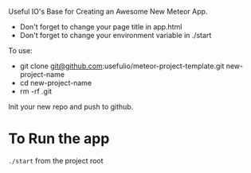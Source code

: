 Useful IO's Base for Creating an Awesome New Meteor App.

* Don't forget to change your page title in app.html
* Don't forget to change your environment variable in ./start

To use: 

* git clone git@github.com:usefulio/meteor-project-template.git new-project-name
* cd new-project-name
* rm -rf .git

Init your new repo and push to github.

To Run the app
==============

`./start` from the project root